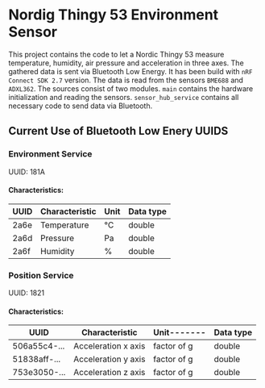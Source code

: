 # Nordig Thingy 53 Environment Sensor
This project contains the code to let a Nordic Thingy 53 measure temperature, humidity, air pressure and acceleration in three axes. The gathered data is sent via Bluetooth Low Energy. It has been build with ```nRF Connect SDK 2.7``` version. The data is read from the sensors ```BME688``` and ```ADXL362```. The sources consist of two modules. ```main``` contains the hardware initialization and reading the sensors. ```sensor_hub_service``` contains all necessary code to send data via Bluetooth.

## Current Use of Bluetooth Low Enery UUIDS
### Environment Service
UUID: 181A

#### Characteristics:
| UUID     | Characteristic | Unit | Data type |
| -------- | -------------- | ---- | --------- |
| 2a6e     | Temperature    | °C   | double    |
| 2a6d     | Pressure       | Pa   | double    |
| 2a6f     | Humidity       | %    | double    |

### Position Service
UUID: 1821

#### Characteristics:
| UUID         | Characteristic      | Unit------- | Data type |
| -------------| ------------------- | ----------- | --------- |
| 506a55c4-... | Acceleration x axis | factor of g | double    |
| 51838aff-... | Acceleration y axis | factor of g | double    |
| 753e3050-... | Acceleration z axis | factor of g | double    |